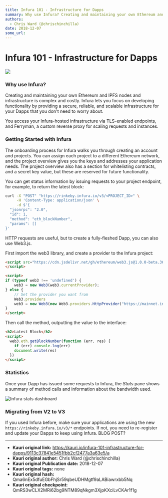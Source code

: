 ```yaml
---
title: Infura 101 - Infrastructure for Dapps
summary: Why use Infura? Creating and maintaining your own Ethereum and IPFS nodes and infrastructure is complex and costly. Infura lets you focus on developing functionality by providing a secure, reliable, and scalable infrastructure for your Dapps that you dont need to worry about. You access your Infura-hosted infrastructure via TLS-enabled endpoints, and Ferryman, a custom reverse proxy for scaling requests and instances. Getting Started with Infura The onboarding process for Infura walks you throug
authors:
  - Chris Ward (@chrischinchilla)
date: 2018-12-07
some_url: 
---
```


# Infura 101 - Infrastructure for Dapps

![](https://ipfs.infura.io/ipfs/QmSuWjeyKnSQeotyf535wZtFdqgqz1Vu8eL7wqPe2eX6Qk)


### Why use Infura?

Creating and maintaining your own Ethereum and IPFS nodes and infrastructure is complex and costly. Infura lets you focus on developing functionality by providing a secure, reliable, and scalable infrastructure for your Dapps that you don't need to worry about.

You access your Infura-hosted infrastructure via TLS-enabled endpoints, and Ferryman, a custom reverse proxy for scaling requests and instances.

### Getting Started with Infura

The onboarding process for Infura walks you through creating an account and projects. You can assign each project to a different Ethereum network, and the project overview gives you the keys and addresses your application needs. The project overview also has a section for whitelisting contracts, and a secret key value, but these are reserved for future functionality.

You can get status information by issuing requests to your project endpoint, for example, to return the latest block:

```bash
curl -X "POST" "https://rinkeby.infura.io/v3/<PROJECT_ID>" \
     -H 'Content-Type: application/json' \
     -d $'{
  "jsonrpc": "2.0",
  "id": 1,
  "method": "eth_blockNumber",
  "params": []
}'
```

HTTP requests are useful, but to create a fully-fleshed Dapp, you can also use Web3.js.

First import the web3 library, and create a provider to the Infura project:

```html
<script src="https://cdn.jsdelivr.net/gh/ethereum/web3.js@1.0.0-beta.36/dist/web3.min.js" integrity="sha256-nWBTbvxhJgjslRyuAKJHK+XcZPlCnmIAAMixz6EefVk=" crossorigin="anonymous">
</script>

<script>
if (typeof web3 !== 'undefined') {
    web3 = new Web3(web3.currentProvider);
} else {
    // Set the provider you want from
    Web3.providers
    web3 = new Web3(new Web3.providers.HttpProvider("https://mainnet.infura.io/v3/<PROJECT_ID>"));
}
</script>
```

Then call the method, outputting the value to the interface:

```html
<h2>Latest Block</h2>
<script>
  web3.eth.getBlockNumber(function (err, res) {
    if (err) console.log(err)
    document.write(res)
  })
</script>
```

### Statistics

Once your Dapp has issued some requests to Infura, the _Stats_ pane shows a summary of method calls and information about the bandwidth used.

![Infura stats dashboard](https://ipfs.infura.io/ipfs/QmSuWjeyKnSQeotyf535wZtFdqgqz1Vu8eL7wqPe2eX6Qk)

### Migrating from V2 to V3

If you used Infura before, make sure your applications are using the new `https://rinkeby.infura.io/v3/*` endpoints. If not, you need to re-register and update your Dapps to keep using Infura. BLOG POST?



---

- **Kauri original link:** https://kauri.io/infura-101-infrastructure-for-dapps/9113c37841e5451fbb2cf2477a3a63e5/a
- **Kauri original author:** Chris Ward (@chrischinchilla)
- **Kauri original Publication date:** 2018-12-07
- **Kauri original tags:** none
- **Kauri original hash:** Qma6nEx5dfuEGbFhjSr59qbeUDHMgtf9aLABiawrxbb5Nq
- **Kauri original checkpoint:** QmRS3wCLX2MRi62bg9NTM89qNkgm3XjpKXciLvCKAr1f1g



